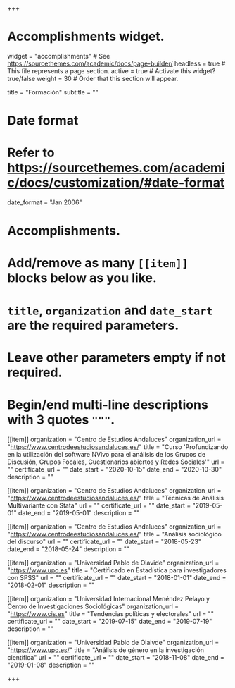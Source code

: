 +++
# Accomplishments widget.
widget = "accomplishments"  # See https://sourcethemes.com/academic/docs/page-builder/
headless = true  # This file represents a page section.
active = true  # Activate this widget? true/false
weight = 30  # Order that this section will appear.

title = "Formación"
subtitle = ""

# Date format
#   Refer to https://sourcethemes.com/academic/docs/customization/#date-format
date_format = "Jan 2006"

# Accomplishments.
#   Add/remove as many `[[item]]` blocks below as you like.
#   `title`, `organization` and `date_start` are the required parameters.
#   Leave other parameters empty if not required.
#   Begin/end multi-line descriptions with 3 quotes `"""`.

[[item]]
  organization = "Centro de Estudios Andaluces"
  organization_url = "https://www.centrodeestudiosandaluces.es/"
  title = "Curso 'Profundizando en la utilización del software NVivo para el análisis de los Grupos de Discusión, Grupos Focales, Cuestionarios abiertos y Redes Sociales'"
  url = ""
  certificate_url = ""
  date_start = "2020-10-15"
  date_end = "2020-10-30"
  description = ""

[[item]]
  organization = "Centro de Estudios Andaluces"
  organization_url = "https://www.centrodeestudiosandaluces.es/"
  title = "Técnicas de Análisis Multivariante con Stata"
  url = ""
  certificate_url = ""
  date_start = "2019-05-01"
  date_end = "2019-05-01"
  description = ""
  
[[item]]
  organization = "Centro de Estudios Andaluces"
  organization_url = "https://www.centrodeestudiosandaluces.es/"
  title = "Análisis sociológico del discurso"
  url = ""
  certificate_url = ""
  date_start = "2018-05-23"
  date_end = "2018-05-24"
  description = ""  

[[item]]
  organization = "Universidad Pablo de Olavide"
  organization_url = "https://www.upo.es"
  title = "Certificado en Estadística para investigadores con SPSS"
  url = ""
  certificate_url = ""
  date_start = "2018-01-01"
  date_end = "2018-02-01"
  description = ""
  
[[item]]
  organization = "Universidad Internacional Menéndez Pelayo y Centro de Investigaciones Sociológicas"
  organization_url = "https://www.cis.es"
  title = "Tendencias políticas y electorales"
  url = ""
  certificate_url = ""
  date_start = "2019-07-15"
  date_end = "2019-07-19"
  description = ""
  
[[item]]
  organization = "Universidad Pablo de Olaivde"
  organization_url = "https://www.upo.es/"
  title = "Análisis de género en la investigación científica"
  url = ""
  certificate_url = ""
  date_start = "2018-11-08"
  date_end = "2019-01-08"
  description = ""

+++
